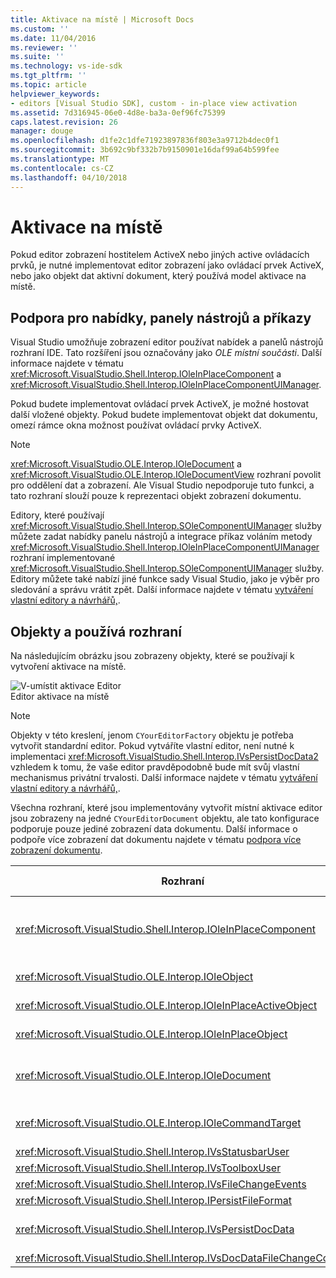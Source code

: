 ```yaml
---
title: Aktivace na místě | Microsoft Docs
ms.custom: ''
ms.date: 11/04/2016
ms.reviewer: ''
ms.suite: ''
ms.technology: vs-ide-sdk
ms.tgt_pltfrm: ''
ms.topic: article
helpviewer_keywords:
- editors [Visual Studio SDK], custom - in-place view activation
ms.assetid: 7d316945-06e0-4d8e-ba3a-0ef96fc75399
caps.latest.revision: 26
manager: douge
ms.openlocfilehash: d1fe2c1dfe71923897836f803e3a9712b4dec0f1
ms.sourcegitcommit: 3b692c9bf332b7b9150901e16daf99a64b599fee
ms.translationtype: MT
ms.contentlocale: cs-CZ
ms.lasthandoff: 04/10/2018
---
```

# <a name="in-place-activation"></a>Aktivace na místě
Pokud editor zobrazení hostitelem ActiveX nebo jiných active ovládacích prvků, je nutné implementovat editor zobrazení jako ovládací prvek ActiveX, nebo jako objekt dat aktivní dokument, který používá model aktivace na místě.  
  
## <a name="support-for-menus-toolbars-and-commands"></a>Podpora pro nabídky, panely nástrojů a příkazy  
 Visual Studio umožňuje zobrazení editor používat nabídek a panelů nástrojů rozhraní IDE. Tato rozšíření jsou označovány jako *OLE místní součásti*. Další informace najdete v tématu <xref:Microsoft.VisualStudio.Shell.Interop.IOleInPlaceComponent> a <xref:Microsoft.VisualStudio.Shell.Interop.IOleInPlaceComponentUIManager>.  
  
 Pokud budete implementovat ovládací prvek ActiveX, je možné hostovat další vložené objekty. Pokud budete implementovat objekt dat dokumentu, omezí rámce okna možnost používat ovládací prvky ActiveX.  
  
> [!NOTE]
>  <xref:Microsoft.VisualStudio.OLE.Interop.IOleDocument> a <xref:Microsoft.VisualStudio.OLE.Interop.IOleDocumentView> rozhraní povolit pro oddělení dat a zobrazení. Ale Visual Studio nepodporuje tuto funkci, a tato rozhraní slouží pouze k reprezentaci objekt zobrazení dokumentu.  
  
 Editory, které používají <xref:Microsoft.VisualStudio.Shell.Interop.SOleComponentUIManager> služby můžete zadat nabídky panelu nástrojů a integrace příkaz voláním metody <xref:Microsoft.VisualStudio.Shell.Interop.IOleInPlaceComponentUIManager> rozhraní implementované <xref:Microsoft.VisualStudio.Shell.Interop.SOleComponentUIManager> služby. Editory můžete také nabízí jiné funkce sady Visual Studio, jako je výběr pro sledování a správu vrátit zpět. Další informace najdete v tématu [vytváření vlastní editory a návrhářů,](../extensibility/creating-custom-editors-and-designers.md).  
  
## <a name="objects-and-interfaces-used"></a>Objekty a používá rozhraní  
 Na následujícím obrázku jsou zobrazeny objekty, které se používají k vytvoření aktivace na místě.  
  
 ![V&#45;umístit aktivace Editor](../extensibility/media/vsinplaceactivationeditor.gif "vsInPlaceActivationEditor")  
Editor aktivace na místě  
  
> [!NOTE]
>  Objekty v této kreslení, jenom `CYourEditorFactory` objektu je potřeba vytvořit standardní editor. Pokud vytváříte vlastní editor, není nutné k implementaci <xref:Microsoft.VisualStudio.Shell.Interop.IVsPersistDocData2> vzhledem k tomu, že vaše editor pravděpodobně bude mít svůj vlastní mechanismus privátní trvalosti. Další informace najdete v tématu [vytváření vlastní editory a návrhářů,](../extensibility/creating-custom-editors-and-designers.md).  
  
 Všechna rozhraní, které jsou implementovány vytvořit místní aktivace editor jsou zobrazeny na jedné `CYourEditorDocument` objektu, ale tato konfigurace podporuje pouze jediné zobrazení data dokumentu. Další informace o podpoře více zobrazení dat dokumentu najdete v tématu [podpora více zobrazení dokumentu](../extensibility/supporting-multiple-document-views.md).  
  
|Rozhraní|Typ objektu|Použití|  
|---------------|--------------------|---------|  
|<xref:Microsoft.VisualStudio.Shell.Interop.IOleInPlaceComponent>|Zobrazit|Umožňuje místní objekty VSPackage pracovat jako plně integrované komponenty rozhraní IDE pomocí <xref:Microsoft.VisualStudio.Shell.Interop.SOleComponentUIManager> služby. Tato služba integruje nabídek, panely nástrojů a příkazy objektu do rozhraní IDE a oznámení změny stavu.|  
|<xref:Microsoft.VisualStudio.OLE.Interop.IOleObject>|Zobrazit|Hlavní znamená, podle kterého vložený objekt poskytuje základní funkce k jejímu kontejneru a komunikuje s ním.|  
|<xref:Microsoft.VisualStudio.OLE.Interop.IOleInPlaceActiveObject>|Zobrazit|Spravuje aktivace a deaktivace objektů na místě a určuje, kolik objektu na místě by měly jít vidět.|  
|<xref:Microsoft.VisualStudio.OLE.Interop.IOleInPlaceObject>|Zobrazit|Poskytuje přímý kanál komunikace mezi objekt na místě, oken s rámečkem nejkrajnější přidružené aplikace a okna v aplikaci, která obsahuje vložený objekt.|  
|<xref:Microsoft.VisualStudio.OLE.Interop.IOleDocument>|Zobrazit|Implementuje objekt ActiveX. Všimněte si, že metody <xref:Microsoft.VisualStudio.OLE.Interop.IOleDocument> a <xref:Microsoft.VisualStudio.OLE.Interop.IOleDocumentView> že dat samostatné dokumentů a zobrazení není použit v prostředí IDE.|  
|<xref:Microsoft.VisualStudio.OLE.Interop.IOleCommandTarget>|Zobrazení nebo Data|Umožňuje dokumentu datový objekt nebo objekt zobrazení dokumentu nebo i k účasti ve zpracování příkazu.|  
|<xref:Microsoft.VisualStudio.Shell.Interop.IVsStatusbarUser>|Zobrazit|Umožňuje aktualizace stavového řádku.|  
|<xref:Microsoft.VisualStudio.Shell.Interop.IVsToolboxUser>|Zobrazit|Umožňuje přidání položky do sady nástrojů.|  
|<xref:Microsoft.VisualStudio.Shell.Interop.IVsFileChangeEvents>|Data|Odešle oznámení o změnách upravený soubor. (Toto rozhraní je volitelný.)|  
|<xref:Microsoft.VisualStudio.Shell.Interop.IPersistFileFormat>|Data|Použít k povolení této funkce Uložit jako pro určitý typ souboru.|  
|<xref:Microsoft.VisualStudio.Shell.Interop.IVsPersistDocData>|Data|Povolí zachování dokumentu. Soubory jen pro čtení, volání <xref:Microsoft.VisualStudio.Shell.Interop.IVsPersistDocData2.SetDocDataReadOnly%2A> zajistit ikonu "zamknout", který označuje soubory jen pro čtení.|  
|<xref:Microsoft.VisualStudio.Shell.Interop.IVsDocDataFileChangeControl>|Data|Určuje, zda změny dat dokumentu třeba ji ignorovat.|